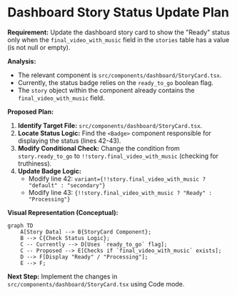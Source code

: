 # Dashboard Story Status Update Plan

**Requirement:** Update the dashboard story card to show the "Ready" status only when the `final_video_with_music` field in the `stories` table has a value (is not null or empty).

**Analysis:**

*   The relevant component is `src/components/dashboard/StoryCard.tsx`.
*   Currently, the status badge relies on the `ready_to_go` boolean flag.
*   The `story` object within the component already contains the `final_video_with_music` field.

**Proposed Plan:**

1.  **Identify Target File:** `src/components/dashboard/StoryCard.tsx`.
2.  **Locate Status Logic:** Find the `<Badge>` component responsible for displaying the status (lines 42-43).
3.  **Modify Conditional Check:** Change the condition from `story.ready_to_go` to `!!story.final_video_with_music` (checking for truthiness).
4.  **Update Badge Logic:**
    *   Modify line 42: `variant={!!story.final_video_with_music ? "default" : "secondary"}`
    *   Modify line 43: `{!!story.final_video_with_music ? "Ready" : "Processing"}`

**Visual Representation (Conceptual):**

```mermaid
graph TD
    A[Story Data] --> B{StoryCard Component};
    B --> C{Check Status Logic};
    C -- Currently --> D[Uses `ready_to_go` flag];
    C -- Proposed --> E[Checks if `final_video_with_music` exists];
    D --> F[Display "Ready" / "Processing"];
    E --> F;
```

**Next Step:** Implement the changes in `src/components/dashboard/StoryCard.tsx` using Code mode.